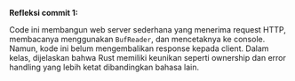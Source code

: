 **Refleksi commit 1:**

Code ini membangun web server sederhana yang menerima request HTTP, membacanya menggunakan `BufReader`, dan mencetaknya ke console. Namun, kode ini belum mengembalikan response kepada client. Dalam kelas, dijelaskan bahwa Rust memiliki keunikan seperti ownership dan error handling yang lebih ketat dibandingkan bahasa lain. 



